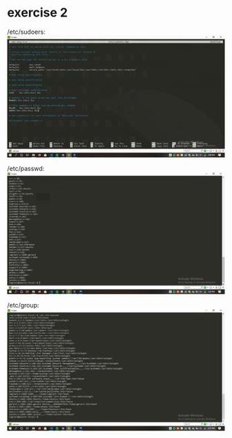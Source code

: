 # exercise 2

/etc/sudoers:
![](<Screenshot%20(31).png>)

/etc/passwd:
![](<Screenshot%20(32).png>)

/etc/group:
![](<Screenshot%20(33).png>)
